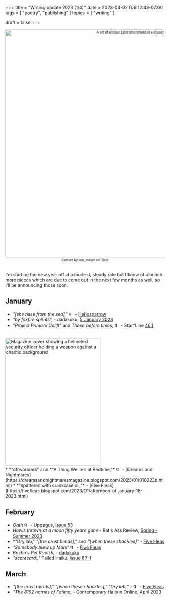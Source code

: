 +++
title = "Writing update 2023 (1/4)"
date = 2023-04-02T06:12:43-07:00
tags = [
  "poetry",
  "publishing"
]
topics = [
  "writing"
]

draft = false
+++
<div align="center" style="font-size:x-small"><img src="https://milkfish08.s3.amazonaws.com/photo/blog/32783516765_fc071a04ba_k.jpg" width="800" height="720" alt="A set of antique Latin inscriptions in a display case"
title="A set of antique Latin inscriptions in a display case" /><br />
Capture by ken_mayer on Flickr</div><br clear="all" />

I'm starting the new year off at a modest, steady rate but I know of a bunch more pieces which are due to come out in the next few months as well, so I'll be announcing those soon.

## January

* *"[she rises from the sea],"*  <img src="https://milkfish08.s3.amazonaws.com/photo/blog/award_star_gold_1.png" width=16 height=16 title="gold star" /> - [Heliosparrow](https://heliosparrow.com/2022/12/7-28/)
* *"by foxfire splints",* - dadakuku, [5 January 2023](https://dadakuku.com/2023/01/05/181/)
* *"Project Primate Uplift"* and *Those before times,*  <img src="https://milkfish08.s3.amazonaws.com/photo/blog/award_star_gold_1.png" width=16 height=16 title="gold star" /> - Star*Line [46.1](https://sfpoetry.com/sl/issues/starline46.1.html)
<br clear="all" />
<img src="https://milkfish08.s3.amazonaws.com/photo/blog/abovethefold/8Mhi8WdCIqecRXMr1fHdrt0wxSHT5egXZt4cpoXI.jpg" title="Star*Line 46.1 cover" alt="Magazine cover showing a helmeted security officer holding a weapon against a chaotic background" width=302 height=403 /><br clear="all" />
* *"offworlders" and *"A Thing We Tell at Bedtime,"* <img src="https://milkfish08.s3.amazonaws.com/photo/blog/award_star_gold_1.png" width=16 height=16 title="gold star" /> - [Dreams and Nightmares](https://dreamsandnightmaresmagazine.blogspot.com/2023/01/010223b.html)
* *"spattered with crankcase oil,"* - [Five Fleas](https://fivefleas.blogspot.com/2023/01/afternoon-of-january-18-2023.html)

## February

* *Oath*  <img src="https://milkfish08.s3.amazonaws.com/photo/blog/award_star_gold_1.png" width=16 height=16 title="gold star" /> - Uppagus, [Issue 53](https://uppagus.com/poems/magahiz-oath/)
* *Howls thrown at a moon fifty years gone* - Rat's Ass Review, [Spring - Summer 2023](http://ratsassreview.net/?page_id=4220)
* *"Dry lab," *"[the crust bends],"* and *"[when these shackles]"* - [Five Fleas](https://fivefleas.blogspot.com/2023/03/evening-of-march-12-2023.html)
* *"Somebody blew up Mars"* <img src="https://milkfish08.s3.amazonaws.com/photo/blog/award_star_gold_1.png" width=16 height=16 title="gold star" /> - [Five Fleas](https://fivefleas.blogspot.com/2023/02/evening-of-february-25-2023.html )
* *Basho's Pet Radish,* -  [dadakuku](https://dadakuku.com/2023/02/27/bashos-pet-radish/)
* *"scorecard:,"* Failed Haiku, [Issue 87-1](https://failedhaiku.files.wordpress.com/2023/02/failedhaikuissue87-1.pdf)

## March

* *"[the crust bends]," "[when these shackles]," "Dry lab,"* - <img src="https://milkfish08.s3.amazonaws.com/photo/blog/award_star_gold_1.png" width=16 height=16 title="gold star" /> - [Five Fleas](https://fivefleas.blogspot.com/2023/03/evening-of-march-12-2023.html)
* *"The 8192 names of Fatima,*  - Contemporary Haibun Online, [April 2023](https://contemporaryhaibunonline.com/cho19-1table-of-contents/richard-magahiz-the-8192-names-of-fatima/)